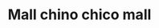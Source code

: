 ---
title: "Mall chino  chico mall"
url: /pitrufquen/mall-chino-chico-mall/
shop: tienda de variedades
---